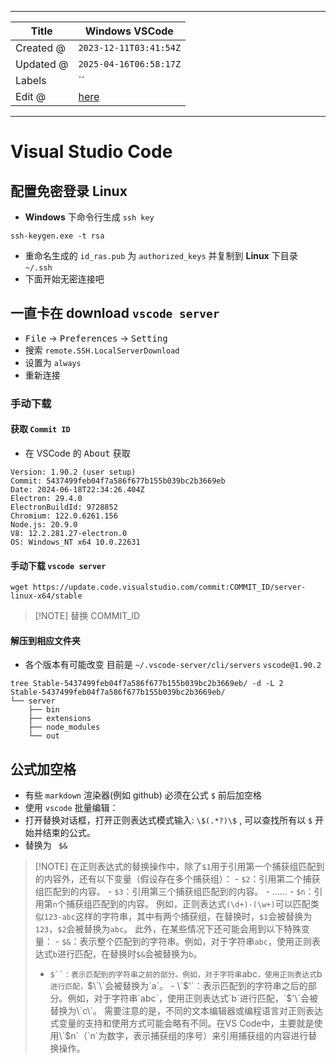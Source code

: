 -----

| Title     | Windows VSCode                                       |
| --------- | ---------------------------------------------------- |
| Created @ | `2023-12-11T03:41:54Z`                               |
| Updated @ | `2025-04-16T06:58:17Z`                               |
| Labels    | \`\`                                                 |
| Edit @    | [here](https://github.com/junxnone/xwiki/issues/299) |

-----

# Visual Studio Code

## 配置免密登录 Linux

  - **Windows** 下命令行生成 `ssh key`

<!-- end list -->

    ssh-keygen.exe -t rsa

  - 重命名生成的 `id_ras.pub` 为 `authorized_keys` 并复制到 **Linux** 下目录 `~/.ssh`
  - 下面开始无密连接吧

## 一直卡在 download `vscode server`

  - <kbd>File</kbd> -\> <kbd>Preferences</kbd> -\> <kbd>Setting</kbd>
  - 搜索 `remote.SSH.LocalServerDownload`
  - 设置为 `always`
  - 重新连接

### 手动下载

#### 获取 `Commit ID`

  - 在 VSCode 的 <kbd>About</kbd> 获取

<!-- end list -->

    Version: 1.90.2 (user setup)
    Commit: 5437499feb04f7a586f677b155b039bc2b3669eb
    Date: 2024-06-18T22:34:26.404Z
    Electron: 29.4.0
    ElectronBuildId: 9728852
    Chromium: 122.0.6261.156
    Node.js: 20.9.0
    V8: 12.2.281.27-electron.0
    OS: Windows_NT x64 10.0.22631

#### 手动下载 `vscode server`

    wget https://update.code.visualstudio.com/commit:COMMIT_ID/server-linux-x64/stable

> \[\!NOTE\] 替换 COMMIT\_ID

#### 解压到相应文件夹

  - 各个版本有可能改变 目前是 `~/.vscode-server/cli/servers` `vscode@1.90.2`

<!-- end list -->

    tree Stable-5437499feb04f7a586f677b155b039bc2b3669eb/ -d -L 2
    Stable-5437499feb04f7a586f677b155b039bc2b3669eb/
    └── server
        ├── bin
        ├── extensions
        ├── node_modules
        └── out

## 公式加空格

  - 有些 `markdown` 渲染器(例如 github) 必须在公式 `$` 前后加空格
  - 使用 `vscode` 批量编辑：
  - 打开替换对话框，打开正则表达式模式输入: `\$(.*?)\$` , 可以查找所有以 `$` 开始并结束的公式。
  - 替换为 `  $&  `

> \[\!NOTE\] 在正则表达式的替换操作中，除了`$1`用于引用第一个捕获组匹配到的内容外，还有以下变量（假设存在多个捕获组）： -
> `$2`：引用第二个捕获组匹配到的内容。 - `$3`：引用第三个捕获组匹配到的内容。 - …… -
> `$n`：引用第`n`个捕获组匹配到的内容。
> 例如，正则表达式`(\d+)-(\w+)`可以匹配类似`123-abc`这样的字符串，其中有两个捕获组，在替换时，`$1`会被替换为`123`，`$2`会被替换为`abc`。
> 此外，在某些情况下还可能会用到以下特殊变量： -
> `$&`：表示整个匹配到的字符串。例如，对于字符串`abc`，使用正则表达式`b`进行匹配，在替换时`$&`会被替换为`b`。
> - `$``：表示匹配到的字符串之前的部分。例如，对于字符串`abc`，使用正则表达式`b`进行匹配，`$\`\`会被替换为`a`。 -
> \`$'\`：表示匹配到的字符串之后的部分。例如，对于字符串\`abc\`，使用正则表达式\`b\`进行匹配，\`$'\`会被替换为\`c\`。
> 需要注意的是，不同的文本编辑器或编程语言对正则表达式变量的支持和使用方式可能会略有不同。在VS
> Code中，主要就是使用\`$n\`（\`n\`为数字，表示捕获组的序号）来引用捕获组的内容进行替换操作。
